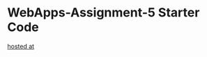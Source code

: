 # WebApps-Assignment-5 Starter Code

[hosted at](https://44-563-webapps-f21.github.io/webapps-s21-assignment-5-nayanjr/animals.html)
